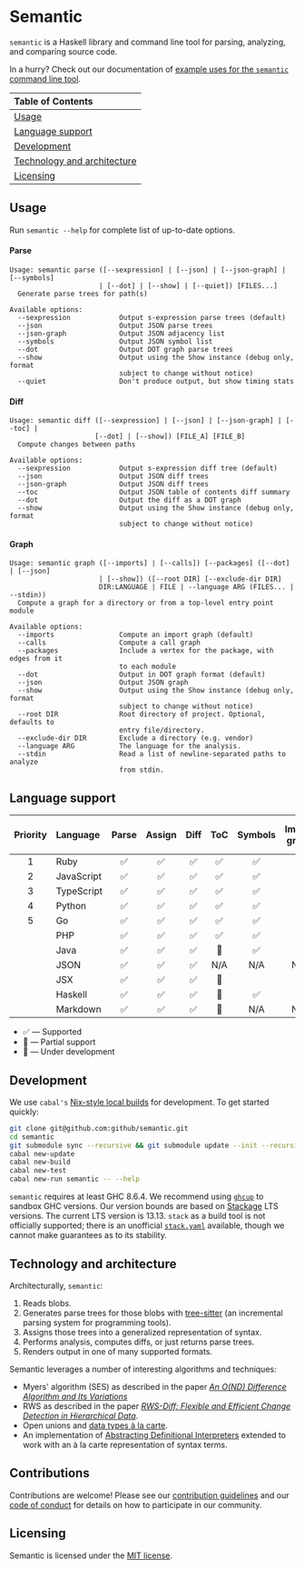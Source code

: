 # Semantic

`semantic` is a Haskell library and command line tool for parsing, analyzing, and comparing source code.

In a hurry? Check out our documentation of [example uses for the `semantic` command line tool](docs/examples.md).

| Table of Contents |
| :------------- |
| [Usage](#usage) |
| [Language support](#language-support) |
| [Development](#development) |
| [Technology and architecture](#technology-and-architecture) |
| [Licensing](#licensing) |

## Usage

Run `semantic --help` for complete list of up-to-date options.

#### Parse
```
Usage: semantic parse ([--sexpression] | [--json] | [--json-graph] | [--symbols]
                      | [--dot] | [--show] | [--quiet]) [FILES...]
  Generate parse trees for path(s)

Available options:
  --sexpression            Output s-expression parse trees (default)
  --json                   Output JSON parse trees
  --json-graph             Output JSON adjacency list
  --symbols                Output JSON symbol list
  --dot                    Output DOT graph parse trees
  --show                   Output using the Show instance (debug only, format
                           subject to change without notice)
  --quiet                  Don't produce output, but show timing stats
   ```

#### Diff
```
Usage: semantic diff ([--sexpression] | [--json] | [--json-graph] | [--toc] |
                     [--dot] | [--show]) [FILE_A] [FILE_B]
  Compute changes between paths

Available options:
  --sexpression            Output s-expression diff tree (default)
  --json                   Output JSON diff trees
  --json-graph             Output JSON diff trees
  --toc                    Output JSON table of contents diff summary
  --dot                    Output the diff as a DOT graph
  --show                   Output using the Show instance (debug only, format
                           subject to change without notice)
  ```

#### Graph
```
Usage: semantic graph ([--imports] | [--calls]) [--packages] ([--dot] | [--json]
                      | [--show]) ([--root DIR] [--exclude-dir DIR]
                      DIR:LANGUAGE | FILE | --language ARG (FILES... | --stdin))
  Compute a graph for a directory or from a top-level entry point module

Available options:
  --imports                Compute an import graph (default)
  --calls                  Compute a call graph
  --packages               Include a vertex for the package, with edges from it
                           to each module
  --dot                    Output in DOT graph format (default)
  --json                   Output JSON graph
  --show                   Output using the Show instance (debug only, format
                           subject to change without notice)
  --root DIR               Root directory of project. Optional, defaults to
                           entry file/directory.
  --exclude-dir DIR        Exclude a directory (e.g. vendor)
  --language ARG           The language for the analysis.
  --stdin                  Read a list of newline-separated paths to analyze
                           from stdin.
```

## Language support

| Priority | Language       | Parse | Assign | Diff  | ToC | Symbols | Import graph | Call graph | Control flow graph |
| :---:    | :------------- | :---: | :---:  | :---: | :--:| :---:   | :---:        | :---:      | :---: |
| 1        | Ruby           | ✅     | ✅     | ✅    | ✅  | ✅      | ✅          | 🚧 | |
| 2        | JavaScript     | ✅     | ✅     | ✅    | ✅  | ✅      | ✅           | 🚧 | |
| 3        | TypeScript     | ✅     | ✅     | ✅    | ✅  | ✅      | ✅          | 🚧  | |
| 4        | Python         | ✅     | ✅     | ✅    | ✅  | ✅      | ✅           | 🚧 | |
| 5        | Go             | ✅     | ✅     | ✅    | ✅  | ✅      | ✅           | 🚧 | |
|          | PHP            | ✅     | ✅     | ✅    | ✅  | ✅      | | | |
|          | Java           | ✅     | ✅     | ✅    | 🔶  | ✅      |               | | |
|          | JSON           | ✅     | ✅     | ✅    | N/A | N/A     | N/A          | N/A| |
|          | JSX            | ✅     | ✅     | ✅    | 🔶  |         |              | | |
|          | Haskell        | ✅     | ✅     | ✅    | 🔶  |  ✅       |              | | |
|          | Markdown       | ✅     | ✅     | ✅    | 🔶  | N/A     | N/A          | N/A | &nbsp; |

* ✅ — Supported
* 🔶 — Partial support
* 🚧 — Under development


## Development

We use `cabal's` [Nix-style local builds][nix] for development. To get started quickly:

```bash
git clone git@github.com:github/semantic.git
cd semantic
git submodule sync --recursive && git submodule update --init --recursive --force
cabal new-update
cabal new-build
cabal new-test
cabal new-run semantic -- --help
```

`semantic` requires at least GHC 8.6.4. We recommend using [`ghcup`][ghcup] to sandbox GHC versions. Our version bounds are based on [Stackage][stackage] LTS versions. The current LTS version is 13.13. `stack` as a build tool is not officially supported; there is an unofficial [`stack.yaml`](https://gist.github.com/jkachmar/f200caee83280f1f25e9cfa2dd2b16bb) available, though we cannot make guarantees as to its stability.

[nix]: https://www.haskell.org/cabal/users-guide/nix-local-build-overview.html
[stackage]: https://stackage.org
[ghcup]: https://www.haskell.org/ghcup/

## Technology and architecture

Architecturally, `semantic`:
1. Reads blobs.
2. Generates parse trees for those blobs with [tree-sitter][tree-sitter] (an incremental parsing system for programming tools).
3. Assigns those trees into a generalized representation of syntax.
4. Performs analysis, computes diffs, or just returns parse trees.
5. Renders output in one of many supported formats.

Semantic leverages a number of interesting algorithms and techniques:

- Myers' algorithm (SES) as described in the paper [*An O(ND) Difference Algorithm and Its Variations*][SES]
- RWS as described in the paper [*RWS-Diff: Flexible and Efficient Change Detection in Hierarchical Data*][RWS].
- Open unions and [data types à la carte](http://www.cs.ru.nl/~W.Swierstra/Publications/DataTypesALaCarte.pdf).
- An implementation of [Abstracting Definitional Interpreters][adi] extended to work with an à la carte representation of syntax terms.

[SES]: http://www.xmailserver.org/diff2.pdf
[RWS]: https://db.in.tum.de/~finis/papers/RWS-Diff.pdf
[adi]: https://plum-umd.github.io/abstracting-definitional-interpreters/
[tree-sitter]: https://github.com/tree-sitter/tree-sitter

## Contributions

Contributions are welcome!  Please see our [contribution
guidelines](CONTRIBUTING.md) and our [code of conduct](CODE_OF_CONDUCT.md) for
details on how to participate in our community.

## Licensing

Semantic is licensed under the [MIT license](LICENSE).

